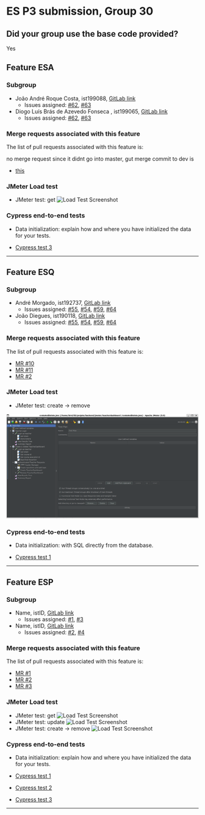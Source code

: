 # ES P3 submission, Group 30

## Did your group use the base code provided?

Yes

## Feature ESA

  ### Subgroup
 - João André Roque Costa, ist199088, [GitLab link](https://gitlab.rnl.tecnico.ulisboa.pt/ist199088)
   + Issues assigned: [#62](https://gitlab.rnl.tecnico.ulisboa.pt/es/es23-30/-/issues/62), [#63](https://gitlab.rnl.tecnico.ulisboa.pt/es/es23-30/-/issues/63)
 - Diogo Luís Brás de Azevedo Fonseca
, ist199065, [GitLab link](https://gitlab.rnl.tecnico.ulisboa.pt/ist199065)
   + Issues assigned: [#62](https://gitlab.rnl.tecnico.ulisboa.pt/es/es23-30/-/issues/62), [#63](https://gitlab.rnl.tecnico.ulisboa.pt/es/es23-30/-/issues/63) 
 
### Merge requests associated with this feature

The list of pull requests associated with this feature is:

 no merge request since it didnt go into master, gut merge commit to dev is
 - [this](https://gitlab.rnl.tecnico.ulisboa.pt/es/es23-30/-/commit/7a757237bafe1602eb5310b1c295e3a6a7de98d2)


### JMeter Load test

  - JMeter test: get
  ![Load Test Screenshot](https://media.discordapp.net/attachments/762368964289757194/1096449912276779048/image.png?width=1218&height=671)

### Cypress end-to-end tests

- Data initialization: explain how and where you have initialized the data for your tests.

- [Cypress test 3](https://media.discordapp.net/attachments/762368964289757194/1096453303644213339/image.png?width=661&height=671)

---

## Feature ESQ

### Subgroup
 - André Morgado, ist192737, [GitLab link](https://gitlab.rnl.tecnico.ulisboa.pt/ist192737)
   + Issues assigned: [#55](https://gitlab.rnl.tecnico.ulisboa.pt/es/es23-30/-/issues/55), [#54](https://gitlab.rnl.tecnico.ulisboa.pt/es/es23-30/-/issues/54), [#59](https://gitlab.rnl.tecnico.ulisboa.pt/es/es23-30/-/issues/59), [#64](https://gitlab.rnl.tecnico.ulisboa.pt/es/es23-30/-/issues/64)
 - João Diegues, ist190118, [GitLab link](https://gitlab.rnl.tecnico.ulisboa.pt/ist190118)
   + Issues assigned: [#55](https://gitlab.rnl.tecnico.ulisboa.pt/es/es23-30/-/issues/55), [#54](https://gitlab.rnl.tecnico.ulisboa.pt/es/es23-30/-/issues/54), [#59](https://gitlab.rnl.tecnico.ulisboa.pt/es/es23-30/-/issues/59), [#64](https://gitlab.rnl.tecnico.ulisboa.pt/es/es23-30/-/issues/64)
 
### Merge requests associated with this feature

The list of pull requests associated with this feature is:

 - [MR #10](https://gitlab.rnl.tecnico.ulisboa.pt/es/es23-30/-/merge_requests/10)
 - [MR #11](https://gitlab.rnl.tecnico.ulisboa.pt/es/es23-30/-/merge_requests/11)
 - [MR #2](https://gitlab.rnl.tecnico.ulisboa.pt/es/es23-30/-/merge_requests/12)

### JMeter Load test

  - JMeter test: create → remove
  
  ![Load Test Screenshot](createAndDelete.png)

### Cypress end-to-end tests

- Data initialization: with SQL directly from the database.

- [Cypress test 1](https://gitlab.rnl.tecnico.ulisboa.pt/es)

---

## Feature ESP

### Subgroup
 - Name, istID, [GitLab link](https://gitlab.rnl.tecnico.ulisboa.pt/istXXXXXX)
   + Issues assigned: [#1](https://gitlab.rnl.tecnico.ulisboa.pt/es), [#3](https://gitlab.rnl.tecnico.ulisboa.pt/es)
 - Name, istID, [GitLab link](https://gitlab.rnl.tecnico.ulisboa.pt/istXXXXXX)
   + Issues assigned: [#2](https://gitlab.rnl.tecnico.ulisboa.pt/es), [#4](https://gitlab.rnl.tecnico.ulisboa.pt/es)
 
### Merge requests associated with this feature

The list of pull requests associated with this feature is:

 - [MR #1](https://gitlab.rnl.tecnico.ulisboa.pt/es)
 - [MR #2](https://gitlab.rnl.tecnico.ulisboa.pt/es)
 - [MR #3](https://gitlab.rnl.tecnico.ulisboa.pt/es)

### JMeter Load test

  - JMeter test: get
  ![Load Test Screenshot](https://gitlab.rnl.tecnico.ulisboa.pt/es/templates/-/raw/main/2023/sprints/jmeter-snapshot.png)
  - JMeter test: update
  ![Load Test Screenshot](https://gitlab.rnl.tecnico.ulisboa.pt/es/templates/-/raw/main/2023/sprints/jmeter-snapshot.png)
  - JMeter test: create → remove
  ![Load Test Screenshot](https://gitlab.rnl.tecnico.ulisboa.pt/es/templates/-/raw/main/2023/sprints/jmeter-snapshot.png)

### Cypress end-to-end tests

- Data initialization: explain how and where you have initialized the data for your tests.

- [Cypress test 1](https://gitlab.rnl.tecnico.ulisboa.pt/es)
- [Cypress test 2](https://gitlab.rnl.tecnico.ulisboa.pt/es)
- [Cypress test 3](https://gitlab.rnl.tecnico.ulisboa.pt/es)

---